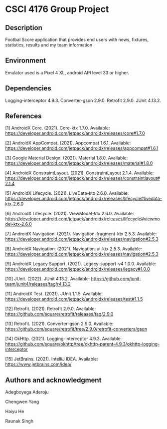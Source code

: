 # CSCI 4176 Group Project


## Description
Footbal Score application that provides end users with news, fixtures, statistics, results and my team information



## Environment
Emulator used is a Pixel 4 XL, android API level 33 or higher.

## Dependencies
Logging-interceptor 4.9.3.
Converter-gson 2.9.0.
Retrofit 2.9.0.
JUnit 4.13.2.


## References
[1] AndroidX Core. (2021). Core-ktx 1.7.0. Available: https://developer.android.com/jetpack/androidx/releases/core#1.7.0

[2] AndroidX AppCompat. (2021). Appcompat 1.6.1. Available: https://developer.android.com/jetpack/androidx/releases/appcompat#1.6.1

[3] Google Material Design. (2021). Material 1.8.0. Available: https://developer.android.com/jetpack/androidx/releases/material#1.8.0

[4] AndroidX ConstraintLayout. (2021). ConstraintLayout 2.1.4. Available: https://developer.android.com/jetpack/androidx/releases/constraintlayout#2.1.4

[5] AndroidX Lifecycle. (2021). LiveData-ktx 2.6.0. Available: https://developer.android.com/jetpack/androidx/releases/lifecycle#livedata-ktx-2.6.0

[6] AndroidX Lifecycle. (2021). ViewModel-ktx 2.6.0. Available: https://developer.android.com/jetpack/androidx/releases/lifecycle#viewmodel-ktx-2.6.0

[7] AndroidX Navigation. (2021). Navigation-fragment-ktx 2.5.3. Available: https://developer.android.com/jetpack/androidx/releases/navigation#2.5.3

[8] AndroidX Navigation. (2021). Navigation-ui-ktx 2.5.3. Available: https://developer.android.com/jetpack/androidx/releases/navigation#2.5.3

[9] AndroidX Legacy Support. (2021). Legacy-support-v4 1.0.0. Available: https://developer.android.com/jetpack/androidx/releases/legacy#1.0.0

[10] JUnit. (2022). JUnit 4.13.2. Available: https://github.com/junit-team/junit4/releases/tag/r4.13.2

[11] AndroidX Test. (2021). JUnit 1.1.5. Available: https://developer.android.com/jetpack/androidx/releases/test#1.1.5

[12] Retrofit. (2021). Retrofit 2.9.0. Available: https://github.com/square/retrofit/releases/tag/2.9.0

[13] Retrofit. (2021). Converter-gson 2.9.0. Available: https://github.com/square/retrofit/tree/2.9.0/retrofit-converters/gson

[14] OkHttp. (2021). Logging-interceptor 4.9.3. Available: https://github.com/square/okhttp/tree/okhttp-parent-4.9.3/okhttp-logging-interceptor

[15] JetBrains. (2021). IntelliJ IDEA. Available: https://www.jetbrains.com/idea/





## Authors and acknowledgment
Adegboyega Aderoju​

Chengwen Yang​

Haiyu He​

Raunak Singh




